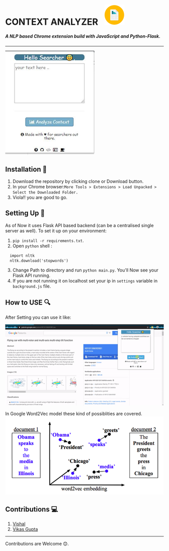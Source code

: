 # CONTEXT ANALYZER    ![image](app/icon.png) 
##### A NLP based Chrome extension build with JavaScript and Python-Flask.
----------------------------
![image](assets/UI.JPG)

## Installation :wrench:
1. Download the repository by clicking clone or Download button.
2. In your Chrome browser:```More Tools > Extensions > Load Unpacked > Select the Downloaded Folder.```
3. Viola!! you are good to go.

## Setting Up :electric_plug:
As of Now it uses Flask API based backend (can be a centralised single server as well). To set it up on your environment:
1. ```pip install -r requirements.txt```.
2. Open  ```python``` shell :
```
  import nltk
  nltk.download('stopwords')
  ```
3. Change Path to directory and run ```python main.py```. You'll Now see your Flask API running.
4. If you are not running it on localhost set your ip in ```settings``` variable in ```background.js``` file.



## How to USE :mag:
After Setting you can use it like:

![image](assets/demo.gif)

In Google Word2Vec model these kind of possiblities are covered.
![image](assets/word2Vec_process.png)


## Contributions :computer:
1. [Vishal](https://github.com/the-vishal)
2. [Vikas Gupta](https://github.com/Vikas92155) 

--------
Contributions are Welcome :blush:.
